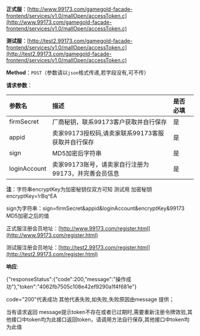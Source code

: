 # 

**正式服**：[http://www.99173.com/gamegold-facade-frontend/services/v1.0/mallOpen/accessToken.c](http://www.99173.com/gamegold-facade-frontend/services/v1.0/mallOpen/accessToken.c)

**测试服**：[http://test2.99173.com/gamegold-facade-frontend/services/v1.0/mallOpen/accessToken.c](http://test2.99173.com/gamegold-facade-frontend/services/v1.0/mallOpen/accessToken.c)

**Method**：`POST`（参数请以`json`格式传递,若字段没有,可不传）

**请求参数**：

| 参数名 | 描述 | 是否必填 |
| :--- | :--- | :--- |
| firmSecret | 厂商秘钥，联系99173客户获取并自行保存 | 是 |
| appid | 卖家99173授权码,请卖家联系99173客服获取并自行保存 | 是 |
| sign | MD5加密后字符串 | 是 |
| loginAccount | 卖家99173账号，请卖家自行注册为99173，并完善会员信息 | 是 |

**注**：字符串encryptKey为加密秘钥仅双方可知 测试用 加密秘钥 encryptKey=!rBq^EA

sign为字符串：sign=firmSecret&appid&loginAccount&encryptKey&99173 MD5加密之后的值

正式服注册会员地址：[http://www.99173.com/register.html](http://www.99173.com/register.html)

测试服注册会员地址：[http://test2.99173.com/register.html](http://test2.99173.com/register.html)

**响应**:

{"responseStatus":{"code":200,"message":"操作成功"},"token":"4062fb7505c108e42ef9290a1f4f681e"}

code="200"代表成功 其他代表失败,如失败,失败原因由message 提供；

当有请求返回 message提示token不存在或者已过期时,需要重新注册令牌效验,其他接口中token均为此接口返回token，请调用方法自行保存,其他接口中token均为此值

